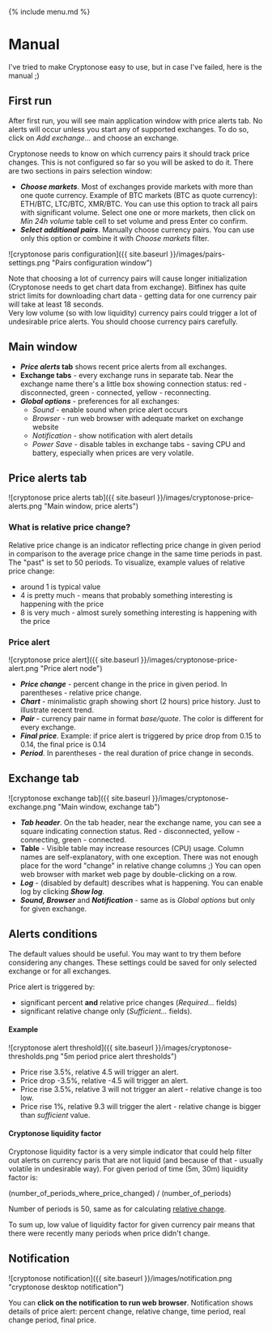 {% include menu.md %}

# Manual

I've tried to make Cryptonose easy to use, but in case I've failed, here is the manual ;)

## First run
After first run, you will see main application window with price alerts tab. No alerts will occur unless you start any of supported exchanges. To do so, click on _Add exchange..._ and choose an exchange.

Cryptonose needs to know on which currency pairs it should track price changes. This is not configured so far so you will be asked to do it. There are two sections in pairs selection window:

* ***Choose markets***. Most of exchanges provide markets with more than one quote currency. Example of BTC markets (BTC as quote currency): ETH/BTC, LTC/BTC, XMR/BTC. You can use this option to track all pairs with significant volume. Select one one or more markets, then click on _Min 24h volume_ table cell to set volume and press Enter co confirm.
* ***Select additional pairs***. Manually choose currency pairs. You can use only this option or combine it with _Choose markets_ filter.

![cryptonose paris configuration]({{ site.baseurl }}/images/pairs-settings.png "Pairs configuration window")

Note that choosing a lot of currency pairs will cause longer initialization (Cryptonose needs to get chart data from exchange). Bitfinex has quite strict limits for downloading chart data - getting data for one currency pair will take at least 18 seconds.  
Very low volume (so with low liquidity) currency pairs could trigger a lot of undesirable price alerts. You should choose currency pairs carefully.

## Main window
* **_Price alerts_ tab** shows recent price alerts from all exchanges.
* **Exchange tabs** - every exchange runs in separate tab. Near the exchange name there's a little box showing connection status: red - disconnected, green - connected, yellow - reconnecting.
* ***Global options*** - preferences for all exchanges:
  * _Sound_ - enable sound when price alert occurs
  * _Browser_ - run web browser with adequate market on exchange website
  * _Notification_ - show notification with alert details
  * _Power Save_ - disable tables in exchange tabs - saving CPU and battery, especially when prices are very volatile.

## Price alerts tab
![cryptonose price alerts tab]({{ site.baseurl }}/images/cryptonose-price-alerts.png "Main window, price alerts")
### What is relative price change?
Relative price change is an indicator reflecting price change in given period in comparison to the average price change in the same time periods in past. The "past" is set to 50 periods.
To visualize, example values of relative price change:
* around 1 is typical value
* 4 is pretty much - means that probably something interesting is happening with the price
* 8 is very much - almost surely something interesting is happening with the price

### Price alert
![cryptonose price alert]({{ site.baseurl }}/images/cryptonose-price-alert.png "Price alert node")
* ***Price change*** - percent change in the price in given period. In parentheses - relative price change.
* ***Chart*** - minimalistic graph showing short (2 hours) price history. Just to illustrate recent trend.
* ***Pair*** - currency pair name in format _base/quote_. The color is different for every exchange.
* ***Final price***. Example: if price alert is triggered by price drop from 0.15 to 0.14, the final price is 0.14
* ***Period***. In parentheses - the real duration of price change in seconds.

## Exchange tab
![cryptonose exchange tab]({{ site.baseurl }}/images/cryptonose-exchange.png "Main window, exchange tab")
* ***Tab header***. On the tab header, near the exchange name, you can see a square indicating connection status. Red - disconnected, yellow - connecting, green - connected.
* **Table** - Visible table may increase resources (CPU) usage. Column names are self-explanatory, with one exception. There was not enough place for the word "change" in relative change columns ;) You can open web browser with market web page by double-clicking on a row.
* ***Log*** - (disabled by default) describes what is happening. You can enable log by clicking ***Show log***.
* ***Sound, Browser*** and ***Notification*** - same as is _Global options_ but only for given exchange.


## Alerts conditions
The default values should be useful. You may want to try them before considering any changes.
These settings could be saved for only selected exchange or for all exchanges.

Price alert is triggered by:
* significant percent **and** relative price changes (_Required..._ fields)
* significant relative change only (_Sufficient..._ fields).

#### Example

![cryptonose alert threshold]({{ site.baseurl }}/images/cryptonose-thresholds.png "5m period price alert thresholds")
* Price rise 3.5%, relative 4.5 will trigger an alert.
* Price drop -3.5%, relative -4.5 will trigger an alert.
* Price rise 3.5%, relative 3 will not trigger an alert - relative change is too low.
* Price rise 1%, relative 9.3 will trigger the alert - relative change is bigger than _sufficient_ value.

#### Cryptonose liquidity factor
Cryptonose liquidity factor is a very simple indicator that could help filter out alerts on currency paris that are not liquid (and because of that - usually volatile in undesirable way). For given period of time (5m, 30m) liquidity factor is:

(number_of_periods_where_price_changed) / (number_of_periods)

Number of periods is 50, same as for calculating [relative change](#what-is-relative-price-change). 

To sum up, low value of liquidity factor for given currency pair means that there were recently many periods when price didn't change.

## Notification

![cryptonose notification]({{ site.baseurl }}/images/notification.png "cryptonose desktop notification")

You can **click on the notification to run web browser**.
Notification shows details of price alert: percent change, relative change, time period, real change period, final price.
